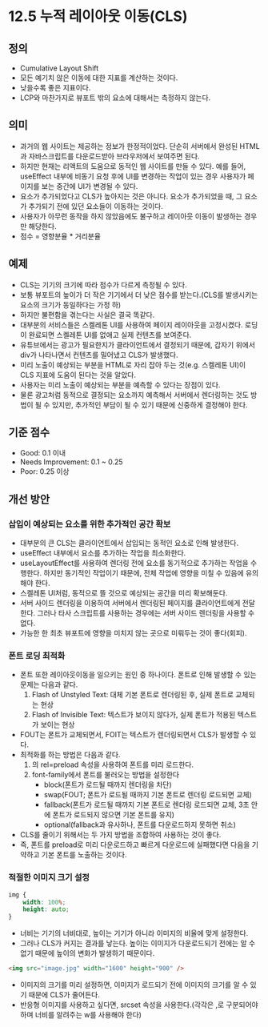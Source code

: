 # 12.5 누적 레이아웃 이동(CLS)

## 정의

- Cumulative Layout Shift
- 모든 예기치 않은 이동에 대한 지표를 계산하는 것이다.
- 낮을수록 좋은 지표이다.
- LCP와 마찬가지로 뷰포트 밖의 요소에 대해서는 측정하지 않는다.

## 의미

- 과거의 웹 사이트는 제공하는 정보가 한정적이었다. 단순히 서버에서 완성된 HTML과 자바스크립트를 다운로드받아 브라우저에서 보여주면 된다.
- 하지만 현재는 리액트의 도움으로 동적인 웹 사이트를 만들 수 있다. 예를 들어, useEffect 내부에 비동기 요청 후에 UI를 변경하는 작업이 있는 경우 사용자가 페이지를 보는 중간에 UI가 변경될 수 있다.
- 요소가 추가되었다고 CLS가 높아지는 것은 아니다. 요소가 추가되었을 때, 그 요소가 추가되기 전에 있던 요소들이 이동하는 것이다.
- 사용자가 아무런 동작을 하지 않았음에도 불구하고 레이아웃 이동이 발생하는 경우만 해당한다.
- 점수 = 영향분율 \* 거리분율

## 예제

- CLS는 기기의 크기에 따라 점수가 다르게 측정될 수 있다.
- 보통 뷰포트의 높이가 더 작은 기기에서 더 낮은 점수를 받는다.(CLS를 발생시키는 요소의 크기가 동일하다는 가정 하)
- 하지만 불편함을 겪는다는 사실은 결국 똑같다.
- 대부분의 서비스들은 스켈레톤 UI를 사용하여 페이지 레이아웃을 고정시켰다. 로딩이 완료되면 스켈레톤 UI를 없애고 실제 컨텐츠를 보여준다.
- 유튜브에서는 광고가 필요한지가 클라이언트에서 결정되기 때문에, 갑자기 위에서 div가 나타나면서 컨텐츠를 밀어냈고 CLS가 발생했다.
- 미리 노출이 예상되는 부분을 HTML로 자리 잡아 두는 것(e.g. 스켈레톤 UI)이 CLS 지표에 도움이 된다는 것을 알았다.
- 사용자는 미리 노출이 예상되는 부분을 예측할 수 있다는 장점이 있다.
- 물론 광고처럼 동적으로 결정되는 요소까지 예측해서 서버에서 렌더링하는 것도 방법이 될 수 있지만, 추가적인 부담이 될 수 있기 때문에 신중하게 결정해야 한다.

## 기준 점수

- Good: 0.1 이내
- Needs Improvement: 0.1 ~ 0.25
- Poor: 0.25 이상

## 개선 방안

### 삽입이 예상되는 요소를 위한 추가적인 공간 확보

- 대부분의 큰 CLS는 클라이언트에서 삽입되는 동적인 요소로 인해 발생한다.
- useEffect 내부에서 요소를 추가하는 작업을 최소화한다.
- useLayoutEffect를 사용하여 렌더링 전에 요소를 동기적으로 추가하는 작업을 수행한다. 하지만 동기적인 작업이기 때문에, 전체 작업에 영향을 미칠 수 있음에 유의해야 한다.
- 스켈레톤 UI처럼, 동적으로 뜰 것으로 예상되는 공간을 미리 확보해둔다.
- 서버 사이드 렌더링을 이용하여 서버에서 렌더링된 페이지를 클라이언트에게 전달한다. 그러나 타사 스크립트를 사용하는 경우에는 서버 사이드 렌더링을 사용할 수 없다.
- 가능한 한 최초 뷰포트에 영향을 미치지 않는 곳으로 미뤄두는 것이 좋다(회피).

### 폰트 로딩 최적화

- 폰트 또한 레이아웃이동을 일으키는 원인 중 하나이다. 폰트로 인해 발생할 수 있는 문제는 다음과 같다.
  1.  Flash of Unstyled Text: 대체 기본 폰트로 렌더링된 후, 실제 폰트로 교체되는 현상
  2.  Flash of Invisible Text: 텍스트가 보이지 않다가, 실제 폰트가 적용된 텍스트가 보이는 현상
- FOUT는 폰트가 교체되면서, FOIT는 텍스트가 렌더링되면서 CLS가 발생할 수 있다.
- 최적화를 하는 방법은 다음과 같다.
  1. <link>의 rel=preload 속성을 사용하여 폰트를 미리 로드한다.
  2. font-family에서 폰트를 불러오는 방법을 설정한다
     - block(폰트가 로드될 때까지 렌더링을 차단)
     - swap(FOUT; 폰트가 로드될 때까지 기본 폰트로 렌더링 로드되면 교체)
     - fallback(폰트가 로드될 때까지 기본 폰트로 렌더링 로드되면 교체, 3초 안에 폰트가 로드되지 않으면 기본 폰트를 유지)
     - optional(fallback과 유사하나, 폰트를 다운로드하지 못하면 취소)
- CLS를 줄이기 위해서는 두 가지 방법을 조합하여 사용하는 것이 좋다.
- 즉, 폰트를 preload로 미리 다운로드하고 빠르게 다운로드에 실패했다면 다음을 기약하고 기본 폰트를 노출하는 것이다.

### 적절한 이미지 크기 설정

```CSS
img {
	width: 100%;
	height: auto;
}
```

- 너비는 기기의 너비대로, 높이는 기기가 아니라 이미지의 비율에 맞게 설정한다.
- 그러나 CLS가 커지는 결과를 낳는다. 높이는 이미지가 다운로드되기 전에는 알 수 없기 때문에 높이의 변화가 발생하기 때문이다.

```HTML
<img src="image.jpg" width="1600" height="900" />
```

- 이미지의 크기를 미리 설정하면, 이미지가 로드되기 전에 이미지의 크기를 알 수 있기 때문에 CLS가 줄어든다.
- 반응형 이미지를 사용하고 싶다면, srcset 속성을 사용한다.(각각은 ,로 구분되어야 하며 너비를 알려주는 w를 사용해야 한다)
